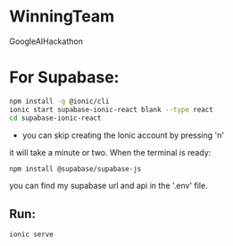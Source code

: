 # WinningTeam
GoogleAIHackathon

# For Supabase:

```bash
npm install -g @ionic/cli
ionic start supabase-ionic-react blank --type react
cd supabase-ionic-react
```
* you can skip creating the Ionic account by pressing 'n'

it will take a minute or two.
When the terminal is ready:

```bash
npm install @supabase/supabase-js
```

you can find my supabase url and api in the '.env' file.

## Run:
```bash
ionic serve
```